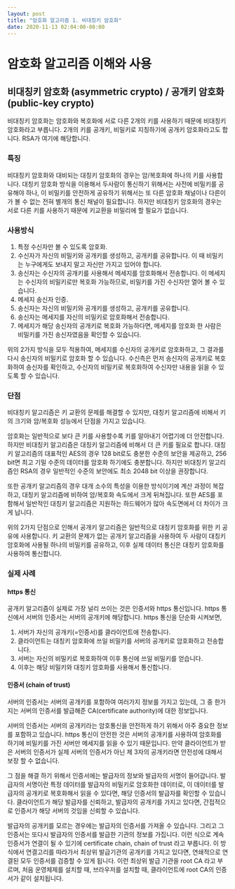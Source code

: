 ```yaml
---
layout: post
title: "암호화 알고리즘 1. 비대칭키 암호화"
date: 2020-11-13 02:04:00-08:00
---
```


# 암호화 알고리즘 이해와 사용

## 비대칭키 암호화 (asymmetric crypto) / 공개키 암호화 (public-key crypto)

비대칭키 암호화는 암호화와 복호화에 서로 다른 2개의 키를 사용하기 때문에 비대칭키 암호화라고 부릅니다. 2개의 키를 공개키, 비밀키로 지칭하기에 공개키 암호화라고도 합니다. RSA가 여기에 해당합니다.

### 특징

비대칭키 암호화와 대비되는 대칭키 암호화의 경우는 암/복호화에 하나의 키를 사용합니다. 대칭키 암호화 방식을 이용해서 두사람이 통신하기 위해서는 사전에 비밀키를 공유해야 하나, 이 비밀키를 안전하게 공유하기 위해서는 또 다른 암호화 채널이나 다른이가 볼 수 없는 전혀 별개의 통신 채널이 필요합니다. 하지만 비대칭키 암호화의 경우는 서로 다른 키를 사용하기 때문에 키교환을 비밀리에 할 필요가 없습니다.

### 사용방식

1. 특정 수신자만 볼 수 있도록 암호화.
  1. 수신자가 자신의 비밀키와 공개키를 생성하고, 공개키를 공유합니다. 이 때 비밀키는 누구에게도 보내지 말고 자신만 가지고 있어야 합니다.
  1. 송신자는 수신자의 공개키를 사용해서 메세지를 암호화해서 전송합니다. 이 메세지는 수신자의 비밀키로만 복호화 가능하므로, 비밀키를 가진 수신자만 열어 볼 수 있습니다.
1. 메세지 송신자 인증.
  1. 송신자는 자신의 비밀키와 공개키를 생성하고, 공개키를 공유합니다.
  1. 송신자는 메세지를 자신의 비밀키로 암호화해서 전송합니다.
  1. 메세지가 해당 송신자의 공개키로 복호화 가능하다면, 메세지를 암호화 한 사람은 비밀키를 가진 송신자였음을 확인할 수 있습니다.

위의 2가지 방식을 모두 적용하여, 메세지를 수신자의 공개키로 암호화하고, 그 결과를 다시 송신자의 비밀키로 암호화 할 수 있습니다. 수신측은 먼저 송신자의 공개키로 복호화하여 송신자를 확인하고, 수신자의 비밀키로 복호화하여 수신자만 내용을 읽을 수 있도록 할 수 있습니다.

### 단점

비대칭키 알고리즘은 키 교환의 문제를 해결할 수 있지만, 대칭키 알고리즘에 비해서 키의 크기와 암/복호화 성능에서 단점을 가지고 있습니다.

암호화는 일반적으로 보다 큰 키를 사용할수록 키를 알아내기 어렵기에 더 안전합니다. 하지만 비대칭키 알고리즘은 대칭키 알고리즘에 비해서 더 큰 키를 필요로 합니다. 대칭키 알고리즘의 대표적인 AES의 경우 128 bit로도 충분한 수준의 보안을 제공하고, 256 bit면 최고 기밀 수준의 데이터를 암호화 하기에도 충분합니다. 하지만 비대칭키 알고리즘인 RSA의 경우 일반적인 수준의 보안에도 최소 2048 bit 이상을 권장합니다.

또한 공개키 알고리즘의 경우 대개 소수의 특성을 이용한 방식이기에 계산 과정이 복잡하고, 대칭키 알고리즘에 비하여 암/복호화 속도에서 크게 뒤쳐집니다. 또한 AES를 포함해서 일반적인 대칭키 알고리즘은 지원하는 하드웨어가 많아 속도면에서 더 차이가 크게 납니다.

위의 2가지 단점으로 인해서 공개키 알고리즘은 일반적으로 대칭키 암호화를 위한 키 공유에 사용합니다. 키 교환의 문제가 없는 공개키 알고리즘을 사용하여 두 사람이 대칭키 암호화에 사용될 하나의 비밀키를 공유하고, 이후 실제 데이터 통신은 대칭키 암호화를 사용하여 통신합니다.

### 실제 사례

#### https 통신

공개키 알고리즘이 실제로 가장 널리 쓰이는 것은 인증서와 https 통신입니다. https 통신에서 서버의 인증서는 서버의 공개키에 해당합니다. https 통신을 단순화 시켜보면,
  1. 서버가 자신의 공개키(=인증서)를 클라이언트에 전송합니다.
  1. 클라이언트는 대칭키 암호화에 쓰일 비밀키를 서버의 공개키로 암호화하고 전송합니다.
  1. 서버는 자신의 비밀키로 복호화하여 이후 통신에 쓰일 비밀키를 얻습니다.
  1. 이후는 해당 비밀키와 대칭키 암호화를 사용해서 통신합니다.

#### 인증서 (chain of trust)

서버의 인증서는 서버의 공개키를 포함하여 여러가지 정보를 가지고 있는데, 그 중 한가지는 서버의 인증서를 발급해준 CA(certificate authority)에 대한 정보입니다.

서버의 인증서는 서버의 공개키라는 암호통신을 안전하게 하기 위해서 아주 중요한 정보를 포함하고 있습니다. https 통신이 안전한 것은 서버의 공개키를 사용하여 암호화를 하기에 비밀키를 가진 서버만 메세지를 읽을 수 있기 때문입니다. 만약 클라이언트가 받은 서버의 인증서가 실제 서버의 인증서가 아닌 제 3자의 공개키라면 안전성에 대해서 보장 할 수 없습니다.

그 점을 해결 하기 위해서 인증서에는 발급자의 정보와 발급자의 서명이 들어갑니다. 발급자의 서명이란 특정 데이터를 발급자의 비밀키로 암호화한 데이터로, 이 데이터를 발급자의 공개키로 복호화해서 읽을 수 있다면, 해당 인증서의 발급자를 확인할 수 있습니다. 클라이언트가 해당 발급자를 신뢰하고, 발급자의 공개키를 가지고 있다면, 간접적으로 인증서가 해당 서버의 것임을 신뢰할 수 있습니다.

발급자의 공개키를 모르는 경우에는 발급자의 인증서를 가져올 수 있습니다. 그리고 그 인증서는 또다시 발급자의 인증서를 발급한 기관의 정보를 가집니다. 이런 식으로 계속 인증서가 연결이 될 수 있기에 certificate chain, chain of trust 라고 부릅니다. 이 방식에서 연결고리를 따라가서 최상위 발급기관의 공개키를 가지고 있다면, 연쇄적으로 연결된 모두 인증서를 검증할 수 있게 됩니다. 이런 최상위 발급 기관을 root CA 라고 부르며, 처음 운영체제를 설치할 때, 브라우저를 설치할 때, 클라이언트에 root CA의 인증서가 같이 설치됩니다.


